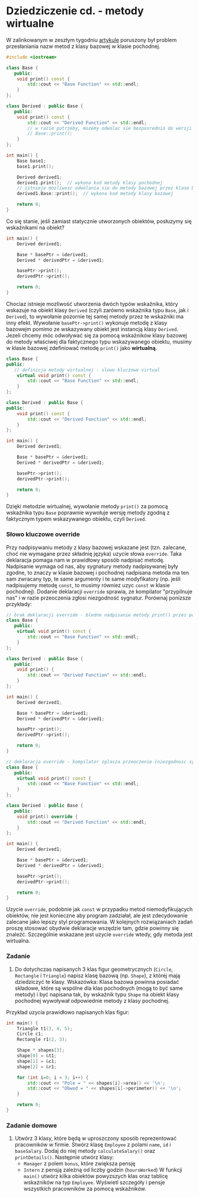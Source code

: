 # Dziedziczenie cd. - metody wirtualne

W zalinkowanym w zeszłym tygodniu [artykule](https://www.programiz.com/cpp-programming/function-overriding) poruszony był problem przesłaniania nazw metod z klasy bazowej w klasie pochodnej.

```cpp
#include <iostream>

class Base {
   public:
    void print() const {
        std::cout << "Base Function" << std::endl;
    }
};

class Derived : public Base {
   public:
    void print() const {
        std::cout << "Derived Function" << std::endl;
        // w razie potrzeby, mozemy odwolac sie bezposrednio do wersji print() z klasy bazowej
        // Base::print();
    }
};

int main() {
    Base base1;
    base1.print();

    Derived derived1;
    derived1.print();  // wykona kod metody klasy pochodnej
    // istnieje mozliwosc odwolania sie do metody bazowej przez klase Derived rowniez za posrednictwem obiektu:
    derived1.Base::print();  // wykona kod metody klasy bazowej

    return 0;
}
```
  
Co się stanie, jeśli zamiast statycznie utworzonych obiektów, posłuzymy się wskaźnikami na obiekt? 
  
```cpp
int main() {
    Derived derived1;

    Base * basePtr = &derived1;
    Derived * derivedPtr = &derived1;

    basePtr->print();
    derivedPtr->print();

    return 0;
}
```
  
Chociaz istnieje mozliwość utworzenia dwóch typów wskaźnika, który wskazuje na obiekt klasy `Derived` (czyli zarówno wskaźnika typu `Base`, jak i `Derived`), to wywołanie pozornie tej samej metody przez te wskaźniki ma inny efekt. Wywołanie `basePtr->print()` wykonuje metodę z klasy bazowejm pomimo ze wskazywany obiekt jest instancją klasy `Derived`.  
Jezeli chcemy móc odwoływać się za pomocą wskaźników klasy bazowej do metody właściwej dla faktycznego typu wskazywanego obiektu, musimy w klasie bazowej zdefiniować metodę `print()` jako **wirtualną**.  
  
```cpp
class Base {
public:
   // definicja metody wirtualnej - slowo kluczowe virtual
    virtual void print() const {
        std::cout << "Base Function" << std::endl;
    }
};

class Derived : public Base {
public:
    void print() const {
        std::cout << "Derived Function" << std::endl;
    }
};

int main() {
    Derived derived1;

    Base * basePtr = &derived1;
    Derived * derivedPtr = &derived1;

    basePtr->print();
    derivedPtr->print();

    return 0;
}
```
  
Dzięki metodzie wirtualnej, wywołanie metody `print()` za pomocą wskaźnika typu `Base` poprawnie wywołuje wersję metody zgodną z faktycznym typem wskazywanego obiektu, czyli `Derived`.

### Słowo kluczowe override

Przy nadpisywaniu metody z klasy bazowej wskazane jest (tzn. zalecane, choć nie wymagane przez składnię języka) uzycie słowa `override`. Taka deklaracja pomaga nam w prawidłowy sposób nadpisać metodę. Nadpisanie wymaga od nas, aby sygnatury metody nadpisywanej były zgodne, to znaczy w klasie bazowej i pochodnej nadpisana metoda ma ten sam zwracany typ, te same argumenty i te same modyfikatory (np. jeśli nadpisujemy metodę `const`, to musimy równiez uzyc `const` w klasie pochodnej). Dodanie deklaracji `override` sprawia, ze kompilator "przypilnuje nas" i w razie przeoczenia zgłosi niezgodność sygnatur. Porównaj ponizsze przykłady:

```cpp
// brak deklaracji override - bledne nadpisanie metody print() przez pominiecie slowa const
class Base {
   public:
    virtual void print() const {
        std::cout << "Base Function" << std::endl;
    }
};

class Derived : public Base {
   public:
    void print() {
        std::cout << "Derived Function" << std::endl;
    }
};

int main() {
    Derived derived1;

    Base * basePtr = &derived1;
    Derived * derivedPtr = &derived1;

    basePtr->print();
    derivedPtr->print();

    return 0;
}
```

```cpp
// deklaracja override - kompilator zglasza przeoczenie (niezgodnosc sygnatur)
class Base {
   public:
    virtual void print() const {
        std::cout << "Base Function" << std::endl;
    }
};

class Derived : public Base {
   public:
    void print() override {
        std::cout << "Derived Function" << std::endl;
    }
};

int main() {
    Derived derived1;

    Base * basePtr = &derived1;
    Derived * derivedPtr = &derived1;

    basePtr->print();
    derivedPtr->print();

    return 0;
}
```

Uzycie `override`, podobnie jak `const` w przypadku metod niemodyfikujących obiektów, nie jest konieczne aby program zadziałał, ale jest zdecydowanie zalecane jako lepszy styl programowania. W kolejnych rozwiązaniach zadań proszę stosować obydwie deklaracje wszędzie tam, gdzie powinny się znaleźć. Szczególnie wskazane jest uzycie `override` wtedy, gdy metoda jest wirtualna.

### Zadanie
1. Do dotychczas napisanych 3 klas figur geometrycznych (`Circle`, `Rectangle` i `Triangle`) napisz klasę bazową (np. `Shape`), z której mają dziedziczyć te klasy. Wskazówka: Klasa bazowa powinna posiadać składowe, które są wspólne dla klas pochodnych (mogą to być same metody) i być napisana tak, by wskaźnik typu `Shape` na obiekt klasy pochodnej wywoływał odpowiednie metody z klasy pochodnej.  
  
Przykład uzycia prawidłowo napisanych klas figur:
```cpp
int main() {
    Triangle t1(3, 4, 5);
    Circle c1;
    Rectangle r1(2, 3);

    Shape * shapes[3];
    shape[0] = &t1;
    shape[1] = &c1;
    shape[2] = &r1;

    for (int i=0; i < 3; i++) {
        std::cout << "Pole = " << shapes[i]->area() << '\n';
        std::cout << "Obwod = " << shapes[i]->perimeter() << '\n';
    }

    return 0;
}
```

### Zadanie domowe
1. Utwórz 3 klasy, które będą w uproszczony sposób reprezentować pracowników w firmie. Stwórz klasę `Employee` z polami `name`, `id` i `baseSalary`. Dodaj do niej metody `calculateSalary()` oraz `printDetails()`. Następnie utwórz klasy:
   - `Manager` z polem `bonus`, które zwiększa pensję
   - `Intern` z pensją zależną od liczby godzin (`hoursWorked`)
W funkcji `main()` utwórz kilka obiektów powyzszych klas oraz tablicę wskaźników na typ `Employee`. Wyświetl szczegóły i pensje wszystkich pracowników za pomocą wskaźników.
